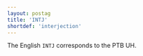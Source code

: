```yaml
---
layout: postag
title: 'INTJ'
shortdef: 'interjection'
---
```


The English `INTJ` corresponds to the PTB UH.
<!-- Interlanguage links updated Čt lis 12 09:42:53 CET 2020 -->
